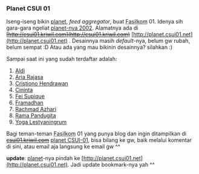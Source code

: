 ### Planet CSUI 01

Iseng-iseng bikin [planet](http://planetplanet.org), *feed aggregator*, buat <abbr title="Fakultas Ilmu Komputer">Fasilkom</abbr> 01. Idenya sih gara-gara ngeliat [planet-nya 2002](http://planet.csui02.net). Alamatnya ada di <del>[http://csui01.kriwil.com](http://csui01.kriwil.com)</del>
[http://planet.csui01.net](http://planet.csui01.net)
. Desainnya masih *default*-nya, belum gw rubah, belum sempat :D Atau ada yang mau bikinin desainnya? silahkan :)

Sampai saat ini yang sudah terdaftar adalah:

1. [Aldi](http://kriwil.com)
2. [Aria Rajasa](http://rajasa.com)
3. [Cristiono Hendrawan](http://hendra.birumerah.com)
4. [Cininta](http://nooxie.blogspot.com)
5. [Fei Supique](http://supique.blogspot.com)
6. [Framadhan](http://framboze.blogspot.com)
7. [Rachmad Azhari](http://spawn-blogger.blogspot.com)
8. [Rama Pandugita](http://ramskie.blogspot.com)
9. [Yoga Lestyaningrum](http://yogalesty.blogspot.com)

Bagi teman-teman <abbr title="Fakultas Ilmu Komputer">Fasilkom</abbr> 01 yang punya blog dan ingin ditampilkan di
<del>[csui01.kriwil.com](http://csui01.kriwil.com)</del>
[planet CSUI-01](http://planet.csui01.net), bisa bilang ke gw, baik melalui komentar di sini, atau email aja langsung ke email gw ^^

**update**: [planet](http://planetplanet.org)-nya pindah ke
[http://planet.csui01.net](http://planet.csui01.net). Jadi update bookmark-nya yah ^^

<!-- METADATA: {"time": "2005-04-10 03:22:56", "title": "Planet CSUI 01"} -->
